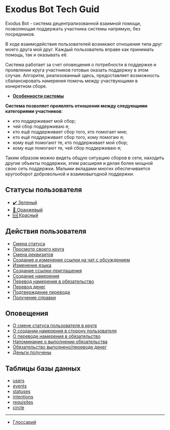 # Exodus Bot Tech Guid

Exodus Bot - система децентрализованной взаимной помощи, позволяющая поддержать участника системы напрямую, без посредников.

В ходе взаимодействия пользователей возникают отношения типа друг моего друга мой друг.
Каждый пользователь вправе как принимать помощь, так и оказывать её.

Система работает за счет оповещения о потребности в поддержке и проявлении круга участников готовых оказать поддержку в этом случае.
Алгоритм, реализованный здесь, предоставляет возможность сбалансировать намерения помочь между участвующими в конкретном сборе.

- [__Особенности системы__](feature_of_system/feature_of_system.md )

__Система позволяет проявлять отношения между следующими категориями участников__:

- кто поддерживает мой сбор;
- чей сбор поддерживаю я;
- кто ещё поддерживает сбор того, кто помогает мне;
- кто ещё поддерживает сбор того, кому помогаю я;
- кому ещё помогают те, кто поддерживает мой сбор;
- кому еще помогают те, чей сбор поддерживаю я;

Таким образом можно видеть общую ситуацию сборов в сети, находить другие объекты поддержки, этим расширяя и делая более мощной свою сеть поддержки. Малыми вкладами многих обеспечивается кругооборот добровольной и взаимовыгодной поддержки.

## Статусы пользователя

- [:heavy_check_mark: Зеленый](statuses/green.md)
- [:high_brightness: Оранжевый](statuses/orange.md)
- [:sos: Красный](statuses/red.md)

## Действия пользователя

- [Смена статуса](actions/change_status.md)
- [Просмотр своего круга](actions/show_circle.md)
- [Смена реквизитов](actions/change_requisites.md)
- [Создание и изменение ссылки на чат с обсуждением](actions/change_chat_link.md)
- [Изменение языка](actions/change_language.md)
- [Создание ссылки-приглашения](actions/create_invite.md)
- [Создание намерения](actions/create_intent.md)
- [Перевод намерения в обязательство](actions/creation_of_obligation.md)
- [Перевод денег](actions/money_transfer.md)
- [Подтверждение перевода](actions/confirmation_of_transfer.md)
- [Получение справки](actions/faq.md)

## Оповещения

- [О смене статуса пользователя в круге](notifications/status_changed.md)
- [О создании намерения в сторону пользователя](notifications/intention_created.md)
- [О переводе намерения в обязательство](notifications/obligation_created.md)
- [Напоминание о выполнении обязательства](notifications/reminder_of_obligation.md)
- [Обязательство выполнено/переводе денег](notifications/money_transferred.md)
- [Деньги получены](notifications/money_received.md)

## Таблицы базы данных

- [users](tables/users.md)
- [events](tables/events.md)
- [statuses](tables/statuses.md)
- [intentions](tables/intentions.md)
- [requisites](tables/requisites.md)
- [circle](tables/circle.md)

---
- [Глоссарий](glossary/glossary.md)
